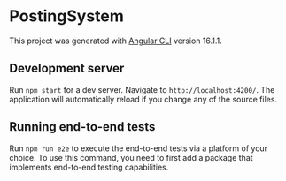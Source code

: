 # PostingSystem

This project was generated with [Angular CLI](https://github.com/angular/angular-cli) version 16.1.1.

## Development server

Run `npm start` for a dev server. Navigate to `http://localhost:4200/`. The application will automatically reload if you change any of the source files.

## Running end-to-end tests

Run `npm run e2e` to execute the end-to-end tests via a platform of your choice. To use this command, you need to first add a package that implements end-to-end testing capabilities.
